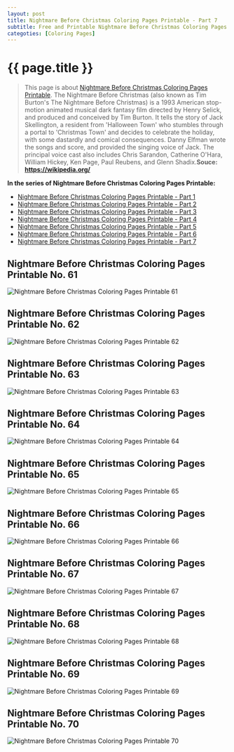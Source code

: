 ```yaml
---
layout: post
title: Nightmare Before Christmas Coloring Pages Printable - Part 7
subtitle: Free and Printable Nightmare Before Christmas Coloring Pages Printable - Part 7
categoties: [Coloring Pages]
---
```

{{ page.title }}
================
> This page is about [Nightmare Before Christmas Coloring Pages Printable](http://autoizipro/). The Nightmare Before Christmas (also known as Tim Burton's The Nightmare Before Christmas) is a 1993 American stop-motion animated musical dark fantasy film directed by Henry Selick, and produced and conceived by Tim Burton. It tells the story of Jack Skellington, a resident from 'Halloween Town' who stumbles through a portal to 'Christmas Town' and decides to celebrate the holiday, with some dastardly and comical consequences. Danny Elfman wrote the songs and score, and provided the singing voice of Jack. The principal voice cast also includes Chris Sarandon, Catherine O'Hara, William Hickey, Ken Page, Paul Reubens, and Glenn Shadix.__Souce: https://wikipedia.org/__

**In the series of Nightmare Before Christmas Coloring Pages Printable:**

* [Nightmare Before Christmas Coloring Pages Printable - Part 1](http://autoizipro/2017/11/18/Nightmare-Before-Christmas-Coloring-Pages-Printable-part-1.html)
* [Nightmare Before Christmas Coloring Pages Printable - Part 2](http://autoizipro/2017/11/18/Nightmare-Before-Christmas-Coloring-Pages-Printable-part-2.html)
* [Nightmare Before Christmas Coloring Pages Printable - Part 3](http://autoizipro/2017/11/18/Nightmare-Before-Christmas-Coloring-Pages-Printable-part-3.html)
* [Nightmare Before Christmas Coloring Pages Printable - Part 4](http://autoizipro/2017/11/18/Nightmare-Before-Christmas-Coloring-Pages-Printable-part-4.html)
* [Nightmare Before Christmas Coloring Pages Printable - Part 5](http://autoizipro/2017/11/18/Nightmare-Before-Christmas-Coloring-Pages-Printable-part-5.html)
* [Nightmare Before Christmas Coloring Pages Printable - Part 6](http://autoizipro/2017/11/18/Nightmare-Before-Christmas-Coloring-Pages-Printable-part-6.html)
* [Nightmare Before Christmas Coloring Pages Printable - Part 7](http://autoizipro/2017/11/18/Nightmare-Before-Christmas-Coloring-Pages-Printable-part-7.html)
## Nightmare Before Christmas Coloring Pages Printable No. 61
![Nightmare Before Christmas Coloring Pages Printable 61](http://autoizipro/img/Nightmare-Before-Christmas-Coloring-Pages-Printable%20(61).jpg "Nightmare Before Christmas Coloring Pages Printable 61")

## Nightmare Before Christmas Coloring Pages Printable No. 62
![Nightmare Before Christmas Coloring Pages Printable 62](http://autoizipro/img/Nightmare-Before-Christmas-Coloring-Pages-Printable%20(62).jpg "Nightmare Before Christmas Coloring Pages Printable 62")

## Nightmare Before Christmas Coloring Pages Printable No. 63
![Nightmare Before Christmas Coloring Pages Printable 63](http://autoizipro/img/Nightmare-Before-Christmas-Coloring-Pages-Printable%20(63).jpg "Nightmare Before Christmas Coloring Pages Printable 63")

## Nightmare Before Christmas Coloring Pages Printable No. 64
![Nightmare Before Christmas Coloring Pages Printable 64](http://autoizipro/img/Nightmare-Before-Christmas-Coloring-Pages-Printable%20(64).jpg "Nightmare Before Christmas Coloring Pages Printable 64")

<script async src="//pagead2.googlesyndication.com/pagead/js/adsbygoogle.js"></script> <!-- AdsTextOnly-autoizi --> <ins class="adsbygoogle" style="display:block" data-ad-client="ca-pub-6753140515841889" data-ad-slot="9107959873" data-ad-format="auto"></ins><script>(adsbygoogle = window.adsbygoogle || []).push({});</script>

## Nightmare Before Christmas Coloring Pages Printable No. 65
![Nightmare Before Christmas Coloring Pages Printable 65](http://autoizipro/img/Nightmare-Before-Christmas-Coloring-Pages-Printable%20(65).jpg "Nightmare Before Christmas Coloring Pages Printable 65")

## Nightmare Before Christmas Coloring Pages Printable No. 66
![Nightmare Before Christmas Coloring Pages Printable 66](http://autoizipro/img/Nightmare-Before-Christmas-Coloring-Pages-Printable%20(66).jpg "Nightmare Before Christmas Coloring Pages Printable 66")

## Nightmare Before Christmas Coloring Pages Printable No. 67
![Nightmare Before Christmas Coloring Pages Printable 67](http://autoizipro/img/Nightmare-Before-Christmas-Coloring-Pages-Printable%20(67).jpg "Nightmare Before Christmas Coloring Pages Printable 67")

## Nightmare Before Christmas Coloring Pages Printable No. 68
![Nightmare Before Christmas Coloring Pages Printable 68](http://autoizipro/img/Nightmare-Before-Christmas-Coloring-Pages-Printable%20(68).jpg "Nightmare Before Christmas Coloring Pages Printable 68")

<script async src="//pagead2.googlesyndication.com/pagead/js/adsbygoogle.js"></script> <!-- AdsTextOnly-autoizi --> <ins class="adsbygoogle" style="display:block" data-ad-client="ca-pub-6753140515841889" data-ad-slot="9107959873" data-ad-format="auto"></ins><script>(adsbygoogle = window.adsbygoogle || []).push({});</script>

## Nightmare Before Christmas Coloring Pages Printable No. 69
![Nightmare Before Christmas Coloring Pages Printable 69](http://autoizipro/img/Nightmare-Before-Christmas-Coloring-Pages-Printable%20(69).jpg "Nightmare Before Christmas Coloring Pages Printable 69")

## Nightmare Before Christmas Coloring Pages Printable No. 70
![Nightmare Before Christmas Coloring Pages Printable 70](http://autoizipro/img/Nightmare-Before-Christmas-Coloring-Pages-Printable%20(70).jpg "Nightmare Before Christmas Coloring Pages Printable 70")


